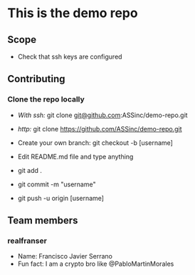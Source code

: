 # This is the demo repo

## Scope

* Check that ssh keys are configured

## Contributing

### Clone the repo locally

* *With ssh:* git clone git@github.com:ASSinc/demo-repo.git
* *http:* git clone https://github.com/ASSinc/demo-repo.git

* Create your own branch: git checkout -b [username]
* Edit README.md file and type anything
* git add .
* git commit -m "username"
* git push -u origin [username]

## Team members

### realfranser

* Name: Francisco Javier Serrano
* Fun fact: I am a crypto bro like @PabloMartinMorales

